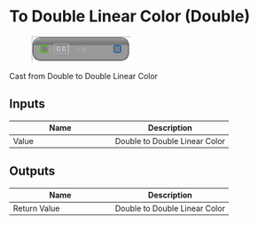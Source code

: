 # To Double Linear Color (Double)

<div align="left" data-full-width="false"><figure><img src="../../../../api/Math/Conversions/To_Double_Linear_Color_(Double).png" alt=""><figcaption></figcaption></figure></div>

Cast from Double to Double Linear Color

## Inputs

<table><thead><tr><th width="170">Name</th><th>Description</th></tr></thead><tbody><tr><td>Value</td><td>Double to Double Linear Color</td></tr></tbody></table>

## Outputs

<table><thead><tr><th width="170">Name</th><th>Description</th></tr></thead><tbody><tr><td>Return Value</td><td>Double to Double Linear Color</td></tr></tbody></table>
